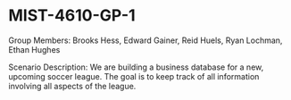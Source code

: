 # MIST-4610-GP-1

Group Members: Brooks Hess, Edward Gainer, Reid Huels, Ryan Lochman, Ethan Hughes

Scenario Description: We are building a business database for a new, upcoming soccer league. The goal is to keep track of all information involving all aspects of the league.
